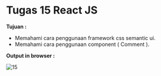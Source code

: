 # Tugas 15 React JS
 
<b>Tujuan : </b>
<ul>
  <li>Memahami cara penggunaan framework css semantic ui.</li>
  <li>Memahami cara penggunaan component ( Comment ).</li>
</ul>

<b>Output in browser : </b>

![15](https://user-images.githubusercontent.com/92837751/184302242-352ee1cd-f2d0-44eb-b196-68a3fba80538.jpg)
